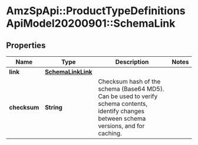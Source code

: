 # AmzSpApi::ProductTypeDefinitionsApiModel20200901::SchemaLink

## Properties
Name | Type | Description | Notes
------------ | ------------- | ------------- | -------------
**link** | [**SchemaLinkLink**](SchemaLinkLink.md) |  | 
**checksum** | **String** | Checksum hash of the schema (Base64 MD5). Can be used to verify schema contents, identify changes between schema versions, and for caching. | 

